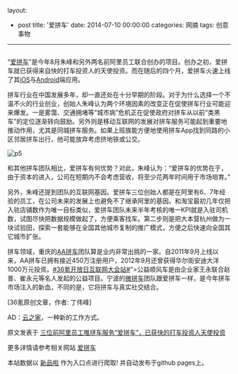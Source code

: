 layout: 
  - post 
title: '爱拼车' 
date: 2014-07-10 00:00:00 
categories: 网摘 
tags: 创意事物 
---

<p><img src="http://a.36krcnd.com/photo/78c51fbf33d59630d48671ccfbfce806.jpg" alt=""/></p>

<p>“<a target="_blank" data-no-turbolink="true" href="http://www.idonoo.com/">爱拼车</a>”是今年8月朱峰和另外两名前阿里员工联合创办的项目。创办之初，爱拼车就已获得来自快的打车投资人的天使投资。而在随后的四个月，爱拼车火速上线了其<a target="_blank" data-no-turbolink="true" href="https://itunes.apple.com/cn/app/ai-pin-che-tui-jian-ai-pin/id710445030?mt=8">iOS</a>与<a target="_blank" data-no-turbolink="true" href="https://play.google.com/store/apps/details?id=com.idonoo.shareCar&amp;amp;hl=zh_CN">Android</a>端应用。</p>

<p>拼车行业在中国发展多年，却一直还处在十分早期的阶段。对于为什么选择一个不温不火的行业创业，创始人朱峰认为两个环境因素的改变正在促使拼车行业可能迎来爆发。一是雾霭、交通拥堵等“城市病”危机正在促使政府对拼车从以前“类黑车”的定位逐渐转向鼓励。另外则是移动互联网的发展对拼车服务可能起到重要地推动作用，尤其是同城拼车服务。如果上班族能方便地使用拼车App找到同路的小区邻居拼车出行，他可能放弃考虑挤地铁或公交。</p>

<p><img src="http://a.36krcnd.com/photo/012aeec1cf1188b28a89cc12f04993e0.jpeg" alt="p5"/></p>

<p>和其他拼车团队相比，爱拼车有何优势？对此，朱峰认为：“爱拼车的优势在于，由于资本的进入，公司在短期内不会考虑营收，将至少花两年时间用于市场培育。”</p>

<p>另外，朱峰还提到团队的互联网基因。爱拼车三位创始人都是在阿里有6、7年经验的员工，在公司未来的发展上也避免不了继承阿里的基因。和淘宝最初几年仅把入驻店铺数作为唯一目标类似，爱拼车团队未来半年考核的唯一KPI就是入驻司机数，试图尽快把数据规模做起了，方便乘客找车。第二步则是把大本营杭州做为一块试验田，探索一套能够在全国其他城市复制的推广模式，方便之后快速向全国其它城市扩张。</p>

<p>拼车领域，重庆的<a target="_blank" data-no-turbolink="true" href="http://www.36kr.com/p/207146.html">AA拼车</a>团队算是业内非常出挑的一家。自2011年9月上线以来，AA拼车已拥有接近450万注册用户，2012年9月还曾获得华尔街安迪大洋1000万元投资。<a target="_blank" data-no-turbolink="true" href="http://www.36kr.com/p/205432.html" title="没有眼泪帮助的公益如何寻找出路？“公益顺风车”将绿色出行时尚化，吸引年轻族群<a target="_blank" target="_blank" data-no-turbolink="true" href="/tag/<span>36氪</span>开放日互联网大会站">#<span>36氪</span>开放日互联网大会站#</a>">公益顺风车</a>是由企业家王永联合赵普、崔永元等名人发起的公益项目。宁波的<a target="_blank" data-no-turbolink="true" href="http://www.36kr.com/p/205422.html" title="尝试拼车与真实社交结合，微拼车欲成为中国版Lyft">微拼车</a>团队跟爱拼车一样，是今年拼车市场注入的新血，不同的是，它将拼车与真实社交结合。</p>
					<p>[<span>36氪</span>原创文章，作者: 丁伟峰]</p>
					<p>AD：<a href="http://cnrdn.com/GJWE" target="_blank">云之家</a>，一种新的工作方式。</p>  



原文发表于 [三位前阿里员工推拼车服务“爱拼车”，已获快的打车投资人天使投资](http://www.36kr.com/p/208624.html)  

更多详情请参考相关网站 [爱拼车](http://www.idonoo.com)  

本站数据以 [新品啦](http://xinpinla.com/) 作为入口点进行爬取! 并自动发布于github pages上。  
